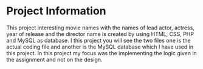 # Project Information
This project interesting movie names with the names of lead actor, actress, year of release and the director name is created by using HTML, CSS, PHP and MySQL as database.
I this project you will see the two files one is the actual coding file and another is the MySQL database which I have used in this project.
In this project my focus was the implementing the logic given in the assignment and not on the design.
